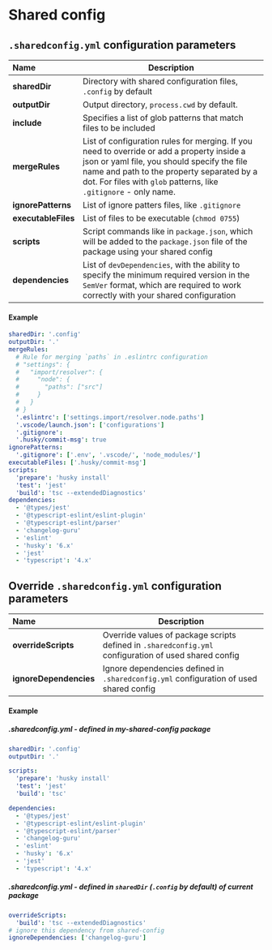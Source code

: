 # Shared config

## `.sharedconfig.yml` configuration parameters

| Name                | Description                                                                                                                                                                                                                                                 |
| :------------------ | ----------------------------------------------------------------------------------------------------------------------------------------------------------------------------------------------------------------------------------------------------------- |
| **sharedDir**       | Directory with shared configuration files, `.config` by default                                                                                                                                                                                             |
| **outputDir**       | Output directory, `process.cwd` by default.                                                                                                                                                                                                                 |
| **include**         | Specifies a list of glob patterns that match files to be included                                                                                                                                                                                           |
| **mergeRules**      | List of configuration rules for merging. If you need to override or add a property inside a json or yaml file, you should specify the file name and path to the property separated by a dot. For files with `glob` patterns, like `.gitignore` - only name. |
| **ignorePatterns**  | List of ignore patters files, like `.gitignore`                                                                                                                                                                                                             |
| **executableFiles** | List of files to be executable (`chmod 0755`)                                                                                                                                                                                                               |
| **scripts**         | Script commands like in `package.json`, which will be added to the `package.json` file of the package using your shared config                                                                                                                              |
| **dependencies**    | List of `devDependencies`, with the ability to specify the minimum required version in the `SemVer` format, which are required to work correctly with your shared configuration                                                                             |

#### Example

```yaml
sharedDir: '.config'
outputDir: '.'
mergeRules:
  # Rule for merging `paths` in .eslintrc configuration
  # "settings": {
  #   "import/resolver": {
  #     "node": {
  #       "paths": ["src"]
  #     }
  #   }
  # }
  '.eslintrc': ['settings.import/resolver.node.paths']
  '.vscode/launch.json': ['configurations']
  '.gitignore':
  '.husky/commit-msg': true
ignorePatterns:
  '.gitignore': ['.env', '.vscode/', 'node_modules/']
executableFiles: ['.husky/commit-msg']
scripts:
  'prepare': 'husky install'
  'test': 'jest'
  'build': 'tsc --extendedDiagnostics'
dependencies:
  - '@types/jest'
  - '@typescript-eslint/eslint-plugin'
  - '@typescript-eslint/parser'
  - 'changelog-guru'
  - 'eslint'
  - 'husky': '6.x'
  - 'jest'
  - 'typescript': '4.x'
```

## Override `.sharedconfig.yml` configuration parameters

| Name                   | Description                                                                                           |
| :--------------------- | ----------------------------------------------------------------------------------------------------- |
| **overrideScripts**    | Override values of package scripts defined in `.sharedconfig.yml` configuration of used shared config |
| **ignoreDependencies** | Ignore dependencies defined in `.sharedconfig.yml` configuration of used shared config                |

#### Example

##### .sharedconfig.yml - defined in my-shared-config package

```yaml
sharedDir: '.config'
outputDir: '.'

scripts:
  'prepare': 'husky install'
  'test': 'jest'
  'build': 'tsc'

dependencies:
  - '@types/jest'
  - '@typescript-eslint/eslint-plugin'
  - '@typescript-eslint/parser'
  - 'changelog-guru'
  - 'eslint'
  - 'husky': '6.x'
  - 'jest'
  - 'typescript': '4.x'
```

##### .sharedconfig.yml - defined in `sharedDir` (`.config` by default) of current package

```yaml
overrideScripts:
  'build': 'tsc --extendedDiagnostics'
# ignore this dependency from shared-config
ignoreDependencies: ['changelog-guru']
```
